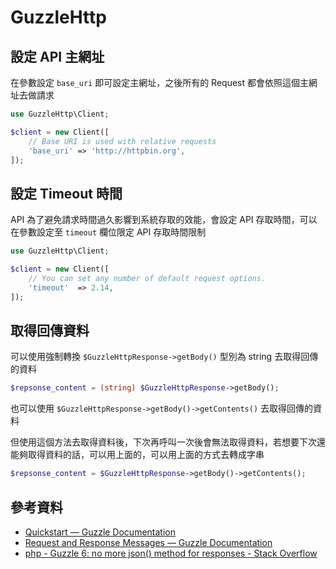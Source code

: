 # GuzzleHttp


## 設定 API 主網址

在參數設定 `base_uri` 即可設定主網址，之後所有的 Request 都會依照這個主網址去做請求

```php
use GuzzleHttp\Client;

$client = new Client([
    // Base URI is used with relative requests
    'base_uri' => 'http://httpbin.org',
]);
```

## 設定 Timeout 時間

API 為了避免請求時間過久影響到系統存取的效能，會設定 API 存取時間，可以在參數設定至 `timeout` 欄位限定 API 存取時間限制

```php
use GuzzleHttp\Client;

$client = new Client([
    // You can set any number of default request options.
    'timeout'  => 2.14,
]);
```

## 取得回傳資料

可以使用強制轉換 `$GuzzleHttpResponse->getBody()` 型別為 string 去取得回傳的資料

```php
$repsonse_content = (string) $GuzzleHttpResponse->getBody();
```

也可以使用 `$GuzzleHttpResponse->getBody()->getContents()` 去取得回傳的資料

但使用這個方法去取得資料後，下次再呼叫一次後會無法取得資料，若想要下次還能夠取得資料的話，可以用上面的，可以用上面的方式去轉成字串

```php
$repsonse_content = $GuzzleHttpResponse->getBody()->getContents();
```


## 參考資料
* [Quickstart — Guzzle Documentation](http://docs.guzzlephp.org/en/stable/quickstart.html)
* [Request and Response Messages — Guzzle Documentation](https://docs.guzzlephp.org/en/5.3/http-messages.html)
* [php - Guzzle 6: no more json() method for responses - Stack Overflow](https://stackoverflow.com/questions/30530172/guzzle-6-no-more-json-method-for-responses)
